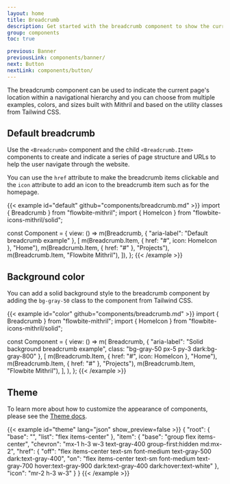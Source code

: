 ```yaml
---
layout: home
title: Breadcrumb
description: Get started with the breadcrumb component to show the current page location based on the URL structure using Mithril and Tailwind CSS
group: components
toc: true

previous: Banner
previousLink: components/banner/
next: Button
nextLink: components/button/
---
```


The breadcrumb component can be used to indicate the current page's location within a navigational hierarchy and you can choose from multiple examples, colors, and sizes built with Mithril and based on the utility classes from Tailwind CSS.

## Default breadcrumb

Use the `<Breadcrumb>` component and the child `<Breadcrumb.Item>` components to create and indicate a series of page structure and URLs to help the user navigate through the website.

You can use the `href` attribute to make the breadcrumb items clickable and the `icon` attribute to add an icon to the breadcrumb item such as for the homepage.

{{< example id="default" github="components/breadcrumb.md" >}}
import { Breadcrumb } from "flowbite-mithril";
import { HomeIcon } from "flowbite-icons-mithril/solid";

const Component = {
  view: () =>
    m(Breadcrumb, { "aria-label": "Default breadcrumb example" }, [
      m(Breadcrumb.Item, { href: "#", icon: HomeIcon }, "Home"),
      m(Breadcrumb.Item, { href: "#" }, "Projects"),
      m(Breadcrumb.Item, "Flowbite Mithril"),
    ]),
};
{{< /example >}}

## Background color

You can add a solid background style to the breadcrumb component by adding the `bg-gray-50` class to the component from Tailwind CSS.

{{< example id="color" github="components/breadcrumb.md" >}}
import { Breadcrumb } from "flowbite-mithril";
import { HomeIcon } from "flowbite-icons-mithril/solid";

const Component = {
  view: () =>
    m(
      Breadcrumb,
      { "aria-label": "Solid background breadcrumb example", class: "bg-gray-50 px-5 py-3 dark:bg-gray-800" },
      [
        m(Breadcrumb.Item, { href: "#", icon: HomeIcon }, "Home"),
        m(Breadcrumb.Item, { href: "#" }, "Projects"),
        m(Breadcrumb.Item, "Flowbite Mithril"),
      ],
    ),
};
{{< /example >}}

## Theme

To learn more about how to customize the appearance of components, please see the [Theme docs](https://patopesto.github.io/flowbite-mithril/customize/theme/).

{{< example id="theme" lang="json" show_preview=false >}}
{
  "root": {
    "base": "",
    "list": "flex items-center"
  },
  "item": {
    "base": "group flex items-center",
    "chevron": "mx-1 h-3 w-3 text-gray-400 group-first:hidden md:mx-2",
    "href": {
      "off": "flex items-center text-sm font-medium text-gray-500 dark:text-gray-400",
      "on": "flex items-center text-sm font-medium text-gray-700 hover:text-gray-900 dark:text-gray-400 dark:hover:text-white"
    },
    "icon": "mr-2 h-3 w-3"
  }
}
{{< /example >}}
